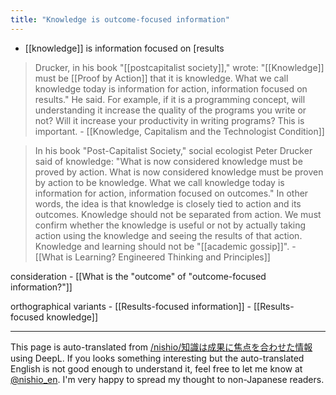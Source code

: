 ```yaml
---
title: "Knowledge is outcome-focused information"
---
```


- [[knowledge]] is information focused on [results

> Drucker, in his book "[[postcapitalist society]]," wrote: "[[Knowledge]] must be [[Proof by Action]] that it is knowledge. What we call knowledge today is information for action, information focused on results." He said. For example, if it is a programming concept, will understanding it increase the quality of the programs you write or not? Will it increase your productivity in writing programs? This is important.
    - [[Knowledge, Capitalism and the Technologist Condition]]

> In his book "Post-Capitalist Society," social ecologist Peter Drucker said of knowledge: "What is now considered knowledge must be proved by action. What is now considered knowledge must be proven by action to be knowledge. What we call knowledge today is information for action, information focused on outcomes." In other words, the idea is that knowledge is closely tied to action and its outcomes. Knowledge should not be separated from action. We must confirm whether the knowledge is useful or not by actually taking action using the knowledge and seeing the results of that action. Knowledge and learning should not be "[[academic gossip]]".
    - [[What is Learning? Engineered Thinking and Principles]]

consideration
    - [[What is the "outcome" of "outcome-focused information?"]]

orthographical variants
    - [[Results-focused information]]
    - [[Results-focused knowledge]]

---
This page is auto-translated from [/nishio/知識は成果に焦点を合わせた情報](https://scrapbox.io/nishio/知識は成果に焦点を合わせた情報) using DeepL. If you looks something interesting but the auto-translated English is not good enough to understand it, feel free to let me know at [@nishio_en](https://twitter.com/nishio_en). I'm very happy to spread my thought to non-Japanese readers.